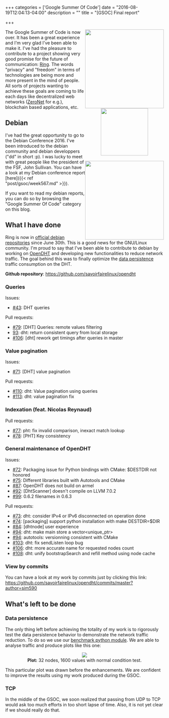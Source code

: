 +++
categories = ['Google Summer Of Code']
date = "2016-08-19T12:04:13-04:00"
description = ""
title = "[GSOC] Final report"

+++

<div style="float:right">
    <img width="250" src="/img/gsoc.png"/><br>
    <div style="text-align:center">
        <img width="150" src="/img/debianlogo.svg"/><br><br>
        <img width="250" src="/img/ring.svg"/>
    </div>
</div>

The Google Summer of Code is now over. It has been a great experience and I'm
very glad I've been able to make it. I've had the pleasure to contribute to a
project showing very good promise for the future of communication: [Ring][]. The
words "privacy" and "freedom" in terms of technologies are being more and more
present in the mind of people. All sorts of projects wanting to achieve these
goals are coming to life each days like decentralized web networks ([ZeroNet][]
for e.g.), blockchain based applications, etc.

[Ring]: https://ring.cx
[ZeroNet]: https://zeronet.io/

## Debian

I've had the great opportunity to go to the Debian Conference 2016. I've been
introduced to the debian community and debian developpers ("dd" in short :p). I
was lucky to meet with great people like the president of the FSF, John
Sullivan.  You can have a look at my Debian conference report [here]({{< ref
"post/gsoc/week567.md" >}}).

If you want to read my debian reports,  you can do so by browsing the "Google
Summer Of Code" category on this blog.

## What I have done

Ring is now in [official debian
repositories](https://packages.qa.debian.org/r/ring.html) since June 30th. This
is a good news for the GNU/Linux community. I'm proud to say that I've been able
to contribute to debian by working on [OpenDHT][] and developing new
functionalities to reduce network traffic. The goal behind this was to finally
optimize the [data persistence][] traffic consumption on the DHT.

**Github repository**: https://github.com/savoirfairelinux/opendht

[OpenDHT]: http://opendht.net
[data persistence]: http://sim590.github.io/post/gsoc/intro/#data-persistence:34c4da6d4768d05e50db99357a299b5c

### Queries

Issues:

- [#43](https://github.com/savoirfairelinux/opendht/issues/43): DHT queries

Pull requests:

- [#79](https://github.com/savoirfairelinux/opendht/pull/79): [DHT] Queries: remote values filtering
- [93](https://github.com/savoirfairelinux/opendht/pull/93): dht: return consistent query from local storage
- [#106](https://github.com/savoirfairelinux/opendht/pull/106): [dht] rework get timings after queries in master

### Value pagination

Issues:

- [#71](https://github.com/savoirfairelinux/opendht/issues/71): [DHT] value pagination

Pull requests:

- [#110](https://github.com/savoirfairelinux/opendht/pull/110): dht: Value pagination using queries
- [#113](https://github.com/savoirfairelinux/opendht/pull/113): dht: value pagination fix

### Indexation (feat. Nicolas Reynaud)

Pull requests:

- [#77](https://github.com/savoirfairelinux/opendht/pull/77): pht: fix invalid comparison, inexact match lookup
- [#78](https://github.com/savoirfairelinux/opendht/pull/78): [PHT] Key consistency

### General maintenance of OpenDHT

Issues:

- [#72](https://github.com/savoirfairelinux/opendht/issues/72): Packaging issue for Python bindings with CMake: $DESTDIR not honored
- [#75](https://github.com/savoirfairelinux/opendht/issues/75): Different libraries built with Autotools and CMake
- [#87](https://github.com/savoirfairelinux/opendht/issues/87): OpenDHT does not build on armel
- [#92](https://github.com/savoirfairelinux/opendht/issues/92): [DhtScanner] doesn't compile on LLVM 7.0.2
- [#99](https://github.com/savoirfairelinux/opendht/issues/99): 0.6.2 filenames in 0.6.3

Pull requests:

- [#73](https://github.com/savoirfairelinux/opendht/pull/73): dht: consider IPv4 or IPv6 disconnected on operation done
- [#74](https://github.com/savoirfairelinux/opendht/pull/74): [packaging] support python installation with make DESTDIR=$DIR
- [#84](https://github.com/savoirfairelinux/opendht/pull/84): [dhtnode] user experience
- [#94](https://github.com/savoirfairelinux/opendht/pull/94): dht: make main store a vector<unique_ptr<Storage>>
- [#94](https://github.com/savoirfairelinux/opendht/pull/95): autotools: versionning consistent with CMake
- [#103](https://github.com/savoirfairelinux/opendht/pull/103): dht: fix sendListen loop bug
- [#106](https://github.com/savoirfairelinux/opendht/pull/107): dht: more accurate name for requested nodes count
- [#108](https://github.com/savoirfairelinux/opendht/pull/108): dht: unify bootstrapSearch and refill method using node cache

### View by commits

You can have a look at my work by commits just by clicking this link:
https://github.com/savoirfairelinux/opendht/commits/master?author=sim590

## What's left to be done

### Data persistence

The only thing left before achieving the totality of my work is to rigorously
test the data persistence behavior to demonstrate the network traffic reduction.
To do so we use our [benchmark python module][]. We are able to analyse traffic
and produce plots like this one:

<div style="text-align:center">
<img src="/img/gsoc/traffic.plot.png"/><br>
<b>Plot:</b> 32 nodes, 1600 values with normal condition test.
</div>

This particular plot was drawn before the enhancements. We are confident to
improve the results using my work produced during the GSOC.

### TCP

In the middle of the GSOC, we soon realized that passing from UDP to TCP would
ask too much efforts in too short lapse of time. Also, it is not yet clear if we
should really do that.

[benchmark python module]: https://github.com/savoirfairelinux/opendht/tree/master/python/tools
